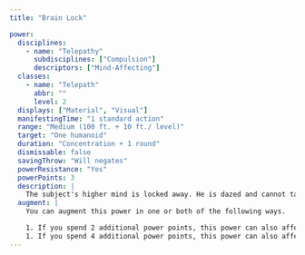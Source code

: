 ```yaml
---
title: "Brain Lock"

power:
  disciplines:
    - name: "Telepathy"
      subdisciplines: ["Compulsion"]
      descriptors: ["Mind-Affecting"]
  classes:
    - name: "Telepath"
      abbr: ""
      level: 2
  displays: ["Material", "Visual"]
  manifestingTime: "1 standard action"
  range: "Medium (100 ft. + 10 ft./ level)"
  target: "One humanoid"
  duration: "Concentration + 1 round"
  dismissable: false
  savingThrow: "Will negates"
  powerResistance: "Yes"
  powerPoints: 3
  description: |
    The subject's higher mind is locked away. He is dazed and cannot take psionic actions for the duration of the power. A brain locked subject is not stunned, so attackers get no special advantage against him.
  augment: |
    You can augment this power in one or both of the following ways.

    1. If you spend 2 additional power points, this power can also affect an animal, fey, giant, magical beast, or monstrous humanoid.
    1. If you spend 4 additional power points, this power can also affect an aberration, dragon, elemental, or outsider in addition to the creature types mentioned above.
---
```

